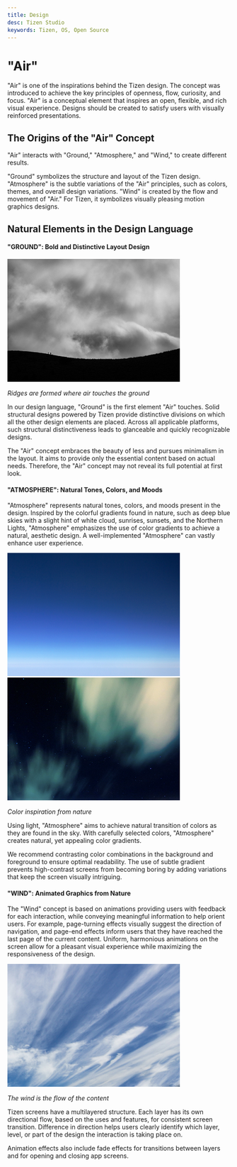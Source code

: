 ```yaml
---
title: Design 
desc: Tizen Studio
keywords: Tizen, OS, Open Source
---
```


# "Air"

"Air" is one of the inspirations behind the Tizen design. The concept was introduced to achieve the key principles of openness, flow, curiosity, and focus. "Air" is a conceptual element that inspires an open, flexible, and rich visual experience. Designs should be created to satisfy users with visually reinforced presentations.

## The Origins of the "Air" Concept

"Air" interacts with "Ground," "Atmosphere," and "Wind," to create different results.

"Ground" symbolizes the structure and layout of the Tizen design. "Atmosphere" is the subtle variations of the "Air" principles, such as colors, themes, and overall design variations. "Wind" is created by the flow and movement of "Air." For Tizen, it symbolizes visually pleasing motion graphics designs.

## Natural Elements in the Design Language

#### "GROUND": Bold and Distinctive Layout Design

<img alt="Ridges are formed where air touches the ground" src="./design/introduction/media/1.2.2_ground.png" width="390px" margin-left="4px" />  

*Ridges are formed where air touches the ground*

In our design language, "Ground" is the first element "Air" touches. Solid structural designs powered by Tizen provide distinctive divisions on which all the other design elements are placed. Across all applicable platforms, such structural distinctiveness leads to glanceable and quickly recognizable designs.

The "Air" concept embraces the beauty of less and pursues minimalism in the layout. It aims to provide only the essential content based on actual needs. Therefore, the "Air" concept may not reveal its full potential at first look.

#### "ATMOSPHERE": Natural Tones, Colors, and Moods

"Atmosphere" represents natural tones, colors, and moods present in the design. Inspired by the colorful gradients found in nature, such as deep blue skies with a slight hint of white cloud, sunrises, sunsets, and the Northern Lights, "Atmosphere" emphasizes the use of color gradients to achieve a natural, aesthetic design. A well-implemented "Atmosphere" can vastly enhance user experience.

<img alt="Color inspiration from nature" src="design/introduction/media/air_atmosphere_mobile.png" width="390px" margin-left="4px" /> <img alt="Color inspiration from nature" src="design/introduction/media/air_atmosphere_gear.png" width="390px" margin-left="4px" />  

*Color inspiration from nature*

Using light, "Atmosphere" aims to achieve natural transition of colors as they are found in the sky. With carefully selected colors, "Atmosphere" creates natural, yet appealing color gradients.

We recommend contrasting color combinations in the background and foreground to ensure optimal readability. The use of subtle gradient prevents high-contrast screens from becoming boring by adding variations that keep the screen visually intriguing.

#### "WIND": Animated Graphics from Nature

The "Wind" concept is based on animations providing users with feedback for each interaction, while conveying meaningful information to help orient users. For example, page-turning effects visually suggest the direction of navigation, and page-end effects inform users that they have reached the last page of the current content. Uniform, harmonious animations on the screen allow for a pleasant visual experience while maximizing the responsiveness of the design.

<img alt="The wind is the flow of the content" src="design/introduction/media/air_wind.png" width="390px" margin-left="4px" />  

*The wind is the flow of the content*

Tizen screens have a multilayered structure. Each layer has its own directional flow, based on the uses and features, for consistent screen transition. Difference in direction helps users clearly identify which layer, level, or part of the design the interaction is taking place on.

Animation effects also include fade effects for transitions between layers and for opening and closing app screens.
